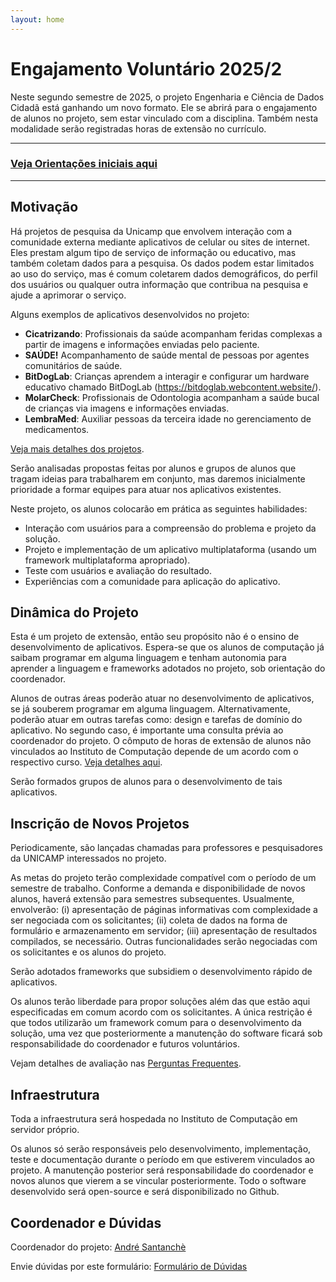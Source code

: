```yaml
---
layout: home
---
```


<h1>Engajamento Voluntário 2025/2</h1>

Neste segundo semestre de 2025, o projeto Engenharia e Ciência de Dados Cidadã está ganhando um novo formato. Ele se abrirá para o engajamento de alunos no projeto, sem estar vinculado com a disciplina. Também nesta modalidade serão registradas horas de extensão no currículo.

<hr>

### [Veja Orientações iniciais aqui](landing.md)

<hr>

## Motivação

Há projetos de pesquisa da Unicamp que envolvem interação com a comunidade externa mediante aplicativos de celular ou sites de internet. Eles prestam algum tipo de serviço de informação ou educativo, mas também coletam dados para a pesquisa. Os dados podem estar limitados ao uso do serviço, mas é comum coletarem dados demográficos, do perfil dos usuários ou qualquer outra informação que contribua na pesquisa e ajude a aprimorar o serviço.

Alguns exemplos de aplicativos desenvolvidos no projeto:

* **Cicatrizando**: Profissionais da saúde acompanham feridas complexas a partir de imagens e informações enviadas pelo paciente.
* **SAÚDE!** Acompanhamento de saúde mental de pessoas por agentes comunitários de saúde. 
* **BitDogLab**: Crianças aprendem a interagir e configurar um hardware educativo chamado BitDogLab   (https://bitdoglab.webcontent.website/).
* **MolarCheck**:  Profissionais de Odontologia acompanham a saúde bucal de crianças via imagens e informações enviadas.
* **LembraMed**: Auxiliar pessoas da terceira idade no gerenciamento de medicamentos.

[Veja mais detalhes dos projetos](gallery.md).

Serão analisadas propostas feitas por alunos e grupos de alunos que tragam ideias para trabalharem em conjunto, mas daremos inicialmente prioridade a formar equipes para atuar nos aplicativos existentes.

Neste projeto, os alunos colocarão em prática as seguintes habilidades:

* Interação com usuários para a compreensão do problema e projeto da solução.
* Projeto e implementação de um aplicativo multiplataforma (usando um framework multiplataforma apropriado).
* Teste com usuários e avaliação do resultado.
* Experiências com a comunidade para aplicação do aplicativo.

## Dinâmica do Projeto

Esta é um projeto de extensão, então seu propósito não é o ensino de desenvolvimento de aplicativos.  Espera-se que os alunos de computação já saibam programar em alguma linguagem e tenham autonomia para aprender a linguagem e frameworks adotados no projeto, sob orientação do coordenador.

Alunos de outras áreas poderão atuar no desenvolvimento de aplicativos, se já souberem programar em alguma linguagem. Alternativamente, poderão atuar em outras tarefas como: design e tarefas de domínio do aplicativo. No segundo caso, é importante uma consulta prévia ao coordenador do projeto. O cômputo de horas de extensão de alunos não vinculados ao Instituto de Computação depende de um acordo com o respectivo curso. [Veja detalhes aqui](landing.md).

Serão formados grupos de alunos para o desenvolvimento de tais aplicativos.

## Inscrição de Novos Projetos

Periodicamente, são lançadas chamadas para professores e pesquisadores da UNICAMP interessados no projeto.

As metas do projeto terão complexidade compatível com o período de um semestre de trabalho. Conforme a demanda e disponibilidade de novos alunos, haverá extensão para semestres subsequentes. Usualmente, envolverão: (i) apresentação de páginas informativas com complexidade a ser negociada com os solicitantes; (ii) coleta de dados na forma de formulário e armazenamento em servidor; (iii) apresentação de resultados compilados, se necessário. Outras funcionalidades serão negociadas com os solicitantes e os alunos do projeto.

Serão adotados frameworks que subsidiem o desenvolvimento rápido de aplicativos.

Os alunos terão liberdade para propor soluções além das que estão aqui especificadas em comum acordo com os solicitantes. A única restrição é que todos utilizarão um framework comum para o desenvolvimento da solução, uma vez que posteriormente a manutenção do software ficará sob responsabilidade do coordenador e futuros voluntários.

Vejam detalhes de avaliação nas [Perguntas Frequentes](faq.md).

## Infraestrutura

Toda a infraestrutura será hospedada no Instituto de Computação em servidor próprio.

Os alunos só serão responsáveis pelo desenvolvimento, implementação, teste e documentação durante o período em que estiverem vinculados ao projeto. A manutenção posterior será responsabilidade do coordenador e novos alunos que vierem a se vincular posteriormente. Todo o software desenvolvido será open-source e será disponibilizado no Github.

## Coordenador e Dúvidas

Coordenador do projeto: [André Santanchè](https://www.ic.unicamp.br/~santanch/)

Envie dúvidas por este formulário: [Formulário de Dúvidas](https://forms.gle/4imGugyMai4U2RXk9)
